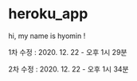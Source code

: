 # heroku_app
hi, my name is hyomin !

1차 수정 : 2020. 12. 22 - 오후 1시 29분

2차 수정 : 2020. 12. 22 - 오후 1시 34분
